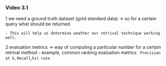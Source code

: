 ### Video 3.1

1 we need a ground truth dataset (gold standard data) -> so for a certain query what should be returned

    - This will help us determine weather our retrival technique working well.

2 evaluation metrics -> way of computing a particular number for a certain retrival method
    - example, common ranking evaluation  metrics ` Precision at k`, `Recall`,`hit rate`





